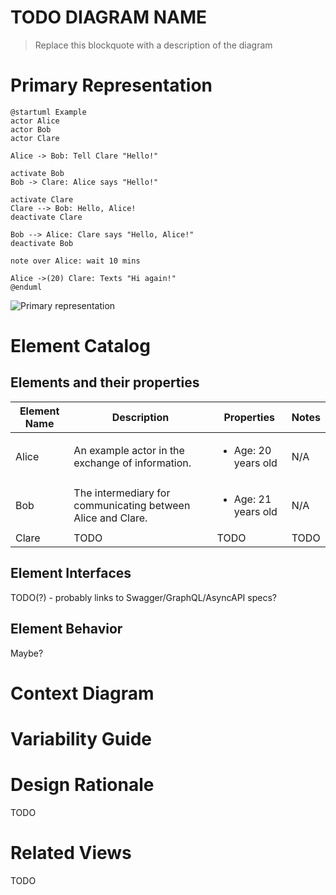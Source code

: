 # TODO DIAGRAM NAME
> Replace this blockquote with a description of the diagram

# Primary Representation
<!--
    Define PlantUML diagrams in .puml files, and then add MD comments, similar to the one below to have the images
    added and rendered in the doc
-->

```plantuml:template-primary-representation
@startuml Example
actor Alice
actor Bob
actor Clare

Alice -> Bob: Tell Clare "Hello!"

activate Bob
Bob -> Clare: Alice says "Hello!"

activate Clare
Clare --> Bob: Hello, Alice!
deactivate Clare

Bob --> Alice: Clare says "Hello, Alice!"
deactivate Bob

note over Alice: wait 10 mins

Alice ->(20) Clare: Texts "Hi again!"
@enduml
```
![Primary representation](../resources/template-primary-representation.svg)

# Element Catalog
<!-- Fill out the below sections with any relevant information or N/A -->

## Elements and their properties
|Element Name|Description|Properties|Notes|
|------------|-----------|----------|-----|
| Alice | An example actor in the exchange of information. | <ul> <li>Age: 20 years old</li> </ul> | N/A |
| Bob | The intermediary for communicating between Alice and Clare. | <ul> <li>Age: 21 years old</li> </ul> | N/A
| Clare | TODO | TODO | TODO |

## Element Interfaces
TODO(?) - probably links to Swagger/GraphQL/AsyncAPI specs?

## Element Behavior
Maybe?

# Context Diagram
<!-- Probably want to create a reusable context diagram that can be pulled in here -->
<!-- ![Context diagram](./context-diagram.puml) -->

# Variability Guide

# Design Rationale
TODO

# Related Views
TODO

